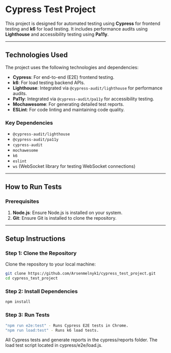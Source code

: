 # Cypress Test Project

This project is designed for automated testing using **Cypress** for frontend testing and **k6** for load testing.
It includes performance audits using **Lighthouse** and accessibility testing using **Pa11y**.

---

## Technologies Used

The project uses the following technologies and dependencies:

- **Cypress**: For end-to-end (E2E) frontend testing.
- **k6**: For load testing backend APIs.
- **Lighthouse**: Integrated via `@cypress-audit/lighthouse` for performance audits.
- **Pa11y**: Integrated via `@cypress-audit/pa11y` for accessibility testing.
- **Mochawesome**: For generating detailed test reports.
- **ESLint**: For code linting and maintaining code quality.

### Key Dependencies

- `@cypress-audit/lighthouse`
- `@cypress-audit/pa11y`
- `cypress-audit`
- `mochawesome`
- `k6`
- `eslint`
- `ws` (WebSocket library for testing WebSocket connections)

---

## How to Run Tests

### Prerequisites

1. **Node.js**: Ensure Node.js is installed on your system.
2. **Git**: Ensure Git is installed to clone the repository.

---

## Setup Instructions

### Step 1: Clone the Repository

Clone the repository to your local machine:

```bash
git clone https://github.com/Arsenmelnyk1/cypress_test_project.git
cd cypress_test_project
```

### Step 2: Install Dependencies

```bash
npm install
```

### Step 3: Run Tests

```bash
"npm run e2e:test" - Runs Cypress E2E tests in Chrome.
"npm run load:test" - Runs k6 load tests.
```

All Cypress tests and generate reports in the cypress/reports folder.
The load test script located in cypress/e2e/load.js.
